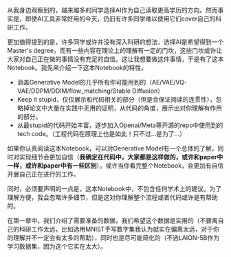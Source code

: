 从我身边观察到的，越来越多的同学选择AI作为自己读取更高学历的方向。然而事实是，即使AI工具非常好用的今天，仍旧有许多同学难以使用它们cover自己的科研工作。

更加值得提到的是，许多同学或许并没有深入科研的想法，选择AI是希望得到一个Master's degree，而有一些内容在理论上的理解有一定的门坎，这些门坎或许让大家对自己正在做的事情没有充足的自信。这让我想要做这件事情，于是有了这本Notebook。我先来介绍一下这本Notebook的特性。

+ 涵盖Generative Model的几乎所有你可能用到的（AE/VAE/VQ-VAE/DDPM/DDIM/flow_matching/Stable Diffusion）
+ Keep it stupid，仅仅展示和代码相关的部分（但是会保证阅读的连贯性），忽略掉论文中大量在实践中无用的证明，从代码的角度，展示出对你理解有作用的部分。
+ 从最stupid的代码开始丰富，逐步加入Openai/Meta等开源的repo中使用到的tech code。（工程代码在原理上也是如此！只不过...是为了...）

如果你认真阅读这本Notebook，可以对Generative Model有一个总体的了解，同时对实现细节会更加自信（**我确定在代码中，大家都是这样做的，或许和paper中一样，或许和paper中有一些区别**）。或许当你看完整个Notebook，会更加有自信开展自己正在进行的工作。

同时，必须要声明的一点是，这本Notebook中，不包含任何学术上的建议。为了理解方便，我会忽略许多细节，但是这对你理解整个流程或者代码或许是有帮助的。

在第一章中，我们介绍了需要准备的数据，我们希望这个数据是实用的（不要离自己的科研工作太远，比如选用MNIST手写数字集我认为就实在偏离太远，对于你的理解并不一定会有太多的帮助），同时也是尽可能简化的（不选LAION-5B作为学习数据集，因为这个它实在太大）。